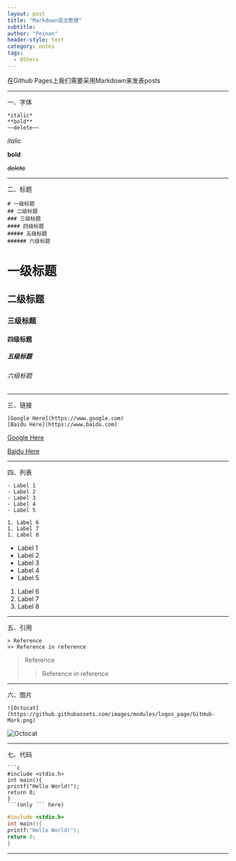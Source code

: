 ```yaml
---
layout: post
title: "Markdown语法整理"
subtitle:
author: "Peinan"
header-style: text
category: notes
tags:
  - Others
---
```


在Github Pages上我们需要采用Markdown来发表posts

---
一、字体
```
*italic*
**bold**
~~delete~~
```

*italic*

**bold**

~~delete~~

---
二、标题
```
# 一级标题
## 二级标题
### 三级标题
#### 四级标题
##### 五级标题
###### 六级标题
```

# 一级标题

## 二级标题

### 三级标题

#### 四级标题

##### 五级标题

###### 六级标题

---

三、链接
```
[Google Here](https://www.google.com)
[Baidu Here](https://www.baidu.com)
```

[Google Here](https://www.google.com)

[Baidu Here](https://www.baidu.com)

---

四、列表
```
- Label 1
- Label 2
- Label 3
- Label 4
- Label 5

1. Label 6
1. Label 7
1. Label 8
```

- Label 1
- Label 2
- Label 3
- Label 4
- Label 5

1. Label 6
2. Label 7
3. Label 8

---

五、引用
```
> Reference
>> Reference in reference
```

> Reference
>> Reference in reference

---

六、图片
```
![Octocat](https://github.githubassets.com/images/modules/logos_page/GitHub-Mark.png)
```

![Octocat](https://github.githubassets.com/images/modules/logos_page/GitHub-Mark.png)

---

七、代码
```
```c
#include <stdio.h>
int main(){
printf("Hello World!");
return 0;
}
```(only ``` here)
```

```c
#include <stdio.h>
int main(){
printf("Hello World!");
return 0;
}
```

---
